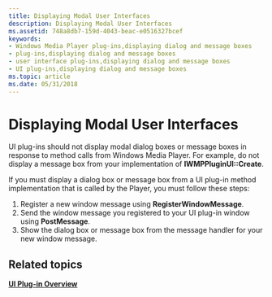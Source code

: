 ```yaml
---
title: Displaying Modal User Interfaces
description: Displaying Modal User Interfaces
ms.assetid: 748a8db7-159d-4043-beac-e0516327bcef
keywords:
- Windows Media Player plug-ins,displaying dialog and message boxes
- plug-ins,displaying dialog and message boxes
- user interface plug-ins,displaying dialog and message boxes
- UI plug-ins,displaying dialog and message boxes
ms.topic: article
ms.date: 05/31/2018
---
```


# Displaying Modal User Interfaces

UI plug-ins should not display modal dialog boxes or message boxes in response to method calls from Windows Media Player. For example, do not display a message box from your implementation of **IWMPPluginUI::Create**.

If you must display a dialog box or message box from a UI plug-in method implementation that is called by the Player, you must follow these steps:

1.  Register a new window message using **RegisterWindowMessage**.
2.  Send the window message you registered to your UI plug-in window using **PostMessage**.
3.  Show the dialog box or message box from the message handler for your new window message.

## Related topics

<dl> <dt>

[**UI Plug-in Overview**](ui-plug-in-overview.md)
</dt> </dl>

 

 




